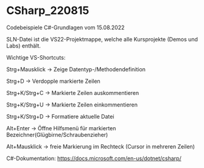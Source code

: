 # CSharp_220815
Codebeispiele C#-Grundlagen vom 15.08.2022

SLN-Datei ist die VS22-Projektmappe, welche alle Kursprojekte (Demos und Labs) enthält.

Wichtige VS-Shortcuts:

Strg+Mausklick  -> Zeige Datentyp-/Methodendefinition

Strg+D          -> Verdopple markierte Zeilen

Strg+K/Strg+C   -> Markierte Zeilen auskommentieren

Strg+K/Strg+U   -> Markierte Zeilen einkommentieren

Strg+K/Strg+D   -> Formatiere aktuelle Datei

Alt+Enter       -> Öffne Hilfsmenü für markierten Bezeichner(Glügbirne/Schraubenzieher)

Alt+Mausklick   -> freie Markierung im Rechteck (Cursor in mehreren Zeilen)


C#-Dokumentation: https://docs.microsoft.com/en-us/dotnet/csharp/